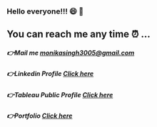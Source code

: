 ### Hello everyone!!! :smile: :wave:
 
## You can reach me any time :alarm_clock: ...

##### :point_right:Mail me [monikasingh3005@gmail.com]()

##### :point_right:Linkedin Profile [Click here](https://www.linkedin.com/in/monika-singh1109/)

##### :point_right:Tableau Public Profile [Click here](https://public.tableau.com/profile/monika.singh3099)

##### :point_right:Portfolio [Click here](https://monikasingh1109.github.io/Portfolio.github.io/)

